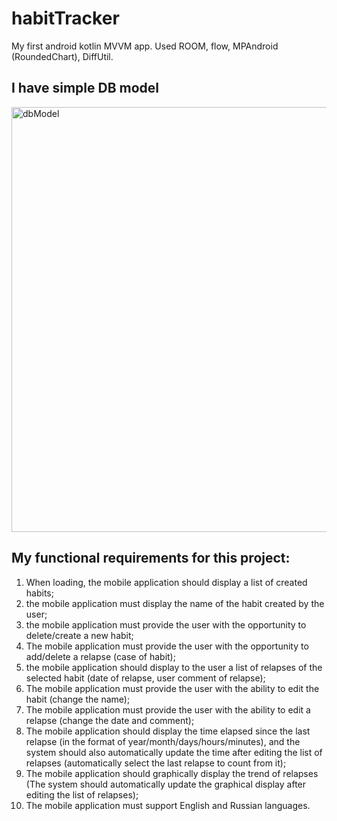 # habitTracker
My first android kotlin MVVM app. Used ROOM, flow, MPAndroid (RoundedChart), DiffUtil. 

## I have simple DB model
<img width="680" alt="dbModel" src="https://github.com/krakeljur/habitTracker/assets/125911670/ef22c7ce-2b4c-4665-aae1-d639f4a6065c">

## My functional requirements for this project:
1. When loading, the mobile application should display a list of created habits;
2. the mobile application must display the name of the habit created by the user;
3. the mobile application must provide the user with the opportunity to delete/create a new habit;
4. The mobile application must provide the user with the opportunity to add/delete a relapse (case of habit);
5. the mobile application should display to the user a list of relapses of the selected habit (date of relapse, user comment of relapse);
6. The mobile application must provide the user with the ability to edit the habit (change the name);
7. The mobile application must provide the user with the ability to edit a relapse (change the date and comment);
8. The mobile application should display the time elapsed since the last relapse (in the format of year/month/days/hours/minutes), and the system should also automatically update the time after editing the list of relapses (automatically select the last relapse to count from it);
9. The mobile application should graphically display the trend of relapses (The system should automatically update the graphical display after editing the list of relapses);
10. The mobile application must support English and Russian languages.

